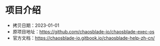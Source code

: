 # 项目介绍

* 拷贝日期：2023-01-01
* 原项目地址：https://github.com/chaosblade-io/chaosblade-exec-os
* 官方文档：https://chaosblade-io.gitbook.io/chaosblade-help-zh-cn/